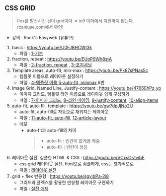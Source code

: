 ## CSS GRID

> flex를 발전시킨 것이 grid이다.
> ※ ie9 이하에서 지원하지 않는다. (caniuse.com에서 확인)

- 강의 : Rock's Easyweb (유튜브)

1. basic : https://youtu.be/U0FJBHCWt3k
   - 파일 : [1-기본](./1-basic.html)
2. fraction, repeat : https://youtu.be/EUoP9Wh8stA
   - 파일 : [2-fraction, repeat](./2-fraction-repeat.html) , [3-포지셔닝](./3-positioning.html)
3. Template areas, auto-fit, min-max : https://youtu.be/Pk87sPNas5c
   - 템플릿 이름으로 레이아웃 설정하기
   - 파일 : [4-템플릿 이름](./4-template-areas.html),[5-auto-fit, minmax](./5-autoFit-min-max.html),6번
4. Image Grid, Named Line, Justify-content : https://youtu.be/4766EhPz_yo
   - 이미지 그리드, 템플릿 라인 이름으로 레이아웃 쉽게 구성하기
   - 파일 : [7-이미지 그리드](./7-image-grid.html), [8-라인 네이밍](./8-named-lines.html), [9-justify-content](./9-justify-content.html), [10-align-items](./10-align-items.html)
5. auto-fit, auto-fill, template : https://youtu.be/gw7dpJjNo2U
   - auto-fit, auto-fill로 자동으로 채워지는 레이아웃
   - 파일 : [11-auto-fit, auto-fill](11-autoFit-autoFill.html), [12-article-layout](./12-article-layout.html)
   - 메모
     - auto-fit과 auto-fill의 차이
       > - auto-fit : 빈칸이 없게끔 해줌
       > - auto-fill : 빈칸이 생김
6. 레이아웃 실전, 심플한 HTML & CSS : https://youtu.be/VCxsOs1vibE
   - css grid 레이아웃 실전, html으로 심플하게, css는 효과적으로
   - 파일 : [레이아웃 실전](./13-grid-layout/)
7. grid + flex 반응형 : https://youtu.be/sgyibPa-2i8
   - 그리드와 플렉스를 활용한 반응형 레이아웃 구현하기
   - 파일 : [실전 예제](./14-grid-and-flexbox-the-card-ui)
